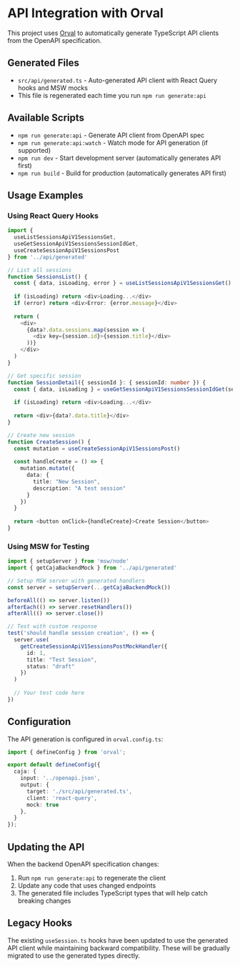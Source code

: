 # API Integration with Orval

This project uses [Orval](https://orval.dev/) to automatically generate TypeScript API clients from the OpenAPI specification.

## Generated Files

- `src/api/generated.ts` - Auto-generated API client with React Query hooks and MSW mocks
- This file is regenerated each time you run `npm run generate:api`

## Available Scripts

- `npm run generate:api` - Generate API client from OpenAPI spec
- `npm run generate:api:watch` - Watch mode for API generation (if supported)
- `npm run dev` - Start development server (automatically generates API first)
- `npm run build` - Build for production (automatically generates API first)

## Usage Examples

### Using React Query Hooks

```typescript
import { 
  useListSessionsApiV1SessionsGet,
  useGetSessionApiV1SessionsSessionIdGet,
  useCreateSessionApiV1SessionsPost
} from '../api/generated'

// List all sessions
function SessionsList() {
  const { data, isLoading, error } = useListSessionsApiV1SessionsGet()
  
  if (isLoading) return <div>Loading...</div>
  if (error) return <div>Error: {error.message}</div>
  
  return (
    <div>
      {data?.data.sessions.map(session => (
        <div key={session.id}>{session.title}</div>
      ))}
    </div>
  )
}

// Get specific session
function SessionDetail({ sessionId }: { sessionId: number }) {
  const { data, isLoading } = useGetSessionApiV1SessionsSessionIdGet(sessionId)
  
  if (isLoading) return <div>Loading...</div>
  
  return <div>{data?.data.title}</div>
}

// Create new session
function CreateSession() {
  const mutation = useCreateSessionApiV1SessionsPost()
  
  const handleCreate = () => {
    mutation.mutate({
      data: {
        title: "New Session",
        description: "A test session"
      }
    })
  }
  
  return <button onClick={handleCreate}>Create Session</button>
}
```

### Using MSW for Testing

```typescript
import { setupServer } from 'msw/node'
import { getCajaBackendMock } from '../api/generated'

// Setup MSW server with generated handlers
const server = setupServer(...getCajaBackendMock())

beforeAll(() => server.listen())
afterEach(() => server.resetHandlers())
afterAll(() => server.close())

// Test with custom response
test('should handle session creation', () => {
  server.use(
    getCreateSessionApiV1SessionsPostMockHandler({
      id: 1,
      title: "Test Session",
      status: "draft"
    })
  )
  
  // Your test code here
})
```

## Configuration

The API generation is configured in `orval.config.ts`:

```typescript
import { defineConfig } from 'orval';

export default defineConfig({
  caja: {
    input: '../openapi.json',
    output: {
      target: './src/api/generated.ts',
      client: 'react-query',
      mock: true
    },
  }
});
```

## Updating the API

When the backend OpenAPI specification changes:

1. Run `npm run generate:api` to regenerate the client
2. Update any code that uses changed endpoints
3. The generated file includes TypeScript types that will help catch breaking changes

## Legacy Hooks

The existing `useSession.ts` hooks have been updated to use the generated API client while maintaining backward compatibility. These will be gradually migrated to use the generated types directly.